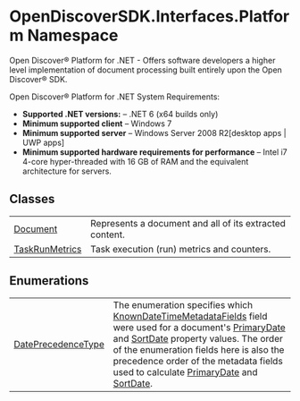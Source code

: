 # OpenDiscoverSDK.Interfaces.Platform Namespace



Open Discover® Platform for .NET - Offers software developers a higher level implementation of document processing built entirely upon the Open Discover® SDK.

Open Discover® Platform for .NET System Requirements: <ul><li><strong>Supported .NET versions:</strong> – .NET 6 (x64 builds only)</li><li><strong>Minimum supported client</strong> – Windows 7</li><li><strong>Minimum supported server</strong> – Windows Server 2008 R2[desktop apps | UWP apps]</li><li><strong>Minimum supported hardware requirements for performance</strong> – Intel i7 4-core hyper-threaded with 16 GB of RAM and the equivalent architecture for servers.</li></ul>






## Classes
<table>
<tr>
<td><a href="1ada9969-add0-f951-f601-f7107618fb9d">Document</a></td>
<td>Represents a document and all of its extracted content.</td></tr>
<tr>
<td><a href="23cd2f21-0524-7376-cd03-7093ebda546d">TaskRunMetrics</a></td>
<td>Task execution (run) metrics and counters.</td></tr>
</table>

## Enumerations
<table>
<tr>
<td><a href="b8418fcb-1f4b-8ad8-cf5e-2965b4ad4f66">DatePrecedenceType</a></td>
<td>The enumeration specifies which <a href="f03e94cc-c234-355d-3bfe-9779d14de8b4">KnownDateTimeMetadataFields</a> field were used for a document's <a href="ef7b5786-94f3-3fe2-0e1a-ae71411197c3">PrimaryDate</a> and <a href="52b38d48-9e0e-1908-9bb6-21ab0a1aa311">SortDate</a> property values. The order of the enumeration fields here is also the precedence order of the metadata fields used to calculate <a href="ef7b5786-94f3-3fe2-0e1a-ae71411197c3">PrimaryDate</a> and <a href="52b38d48-9e0e-1908-9bb6-21ab0a1aa311">SortDate</a>.</td></tr>
</table>